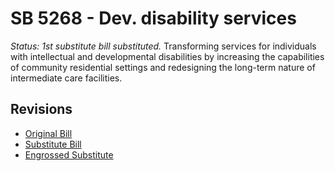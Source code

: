 # SB 5268 - Dev. disability services
*Status: 1st substitute bill substituted.*
Transforming services for individuals with intellectual and developmental disabilities by increasing the capabilities of community residential settings and redesigning the long-term nature of intermediate care facilities.

## Revisions
* [Original Bill](1/)
* [Substitute Bill](S/)
* [Engrossed Substitute](S.E/)